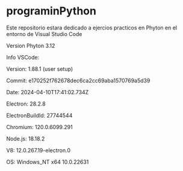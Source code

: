 # programinPython #

Este repositorio estara dedicado a ejercios practicos en Phyton en el entorno de Visual Studio Code

Version Phyton 3.12


Info VSCode:

Version: 1.88.1 (user setup)

Commit: e170252f762678dec6ca2cc69aba1570769a5d39

Date: 2024-04-10T17:41:02.734Z

Electron: 28.2.8

ElectronBuildId: 27744544

Chromium: 120.0.6099.291

Node.js: 18.18.2

V8: 12.0.267.19-electron.0

OS: Windows_NT x64 10.0.22631